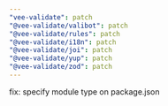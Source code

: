 ```yaml
---
"vee-validate": patch
"@vee-validate/valibot": patch
"@vee-validate/rules": patch
"@vee-validate/i18n": patch
"@vee-validate/joi": patch
"@vee-validate/yup": patch
"@vee-validate/zod": patch
---
```


fix: specify module type on package.json
